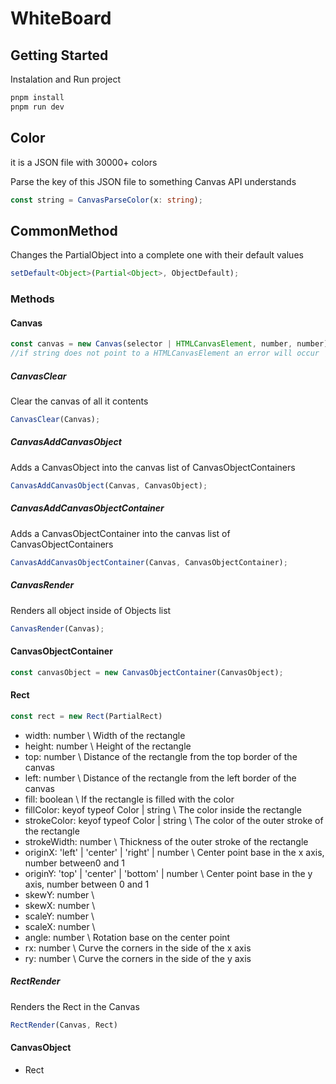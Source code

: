 # WhiteBoard
## Getting Started
Instalation and Run project
```sh
pnpm install
pnpm run dev 
```
## Color
it is a JSON file with 30000+ colors

Parse the key of this JSON file to something Canvas API understands
```typescript
const string = CanvasParseColor(x: string);
```

## CommonMethod
Changes the PartialObject into a complete one with their default values
```typescript
setDefault<Object>(Partial<Object>, ObjectDefault);
```

### Methods
#### Canvas
```typescript
const canvas = new Canvas(selector | HTMLCanvasElement, number, number);
//if string does not point to a HTMLCanvasElement an error will occur
```
##### CanvasClear
Clear the canvas of all it contents
```typescript
CanvasClear(Canvas);
```
##### CanvasAddCanvasObject
Adds a CanvasObject into the canvas list of CanvasObjectContainers
```typescript
CanvasAddCanvasObject(Canvas, CanvasObject);
```
##### CanvasAddCanvasObjectContainer
Adds a CanvasObjectContainer into the canvas list of CanvasObjectContainers
```typescript
CanvasAddCanvasObjectContainer(Canvas, CanvasObjectContainer);
```
##### CanvasRender
Renders all object inside of Objects list
```typescript
CanvasRender(Canvas);
```
#### CanvasObjectContainer
```typescript
const canvasObject = new CanvasObjectContainer(CanvasObject);
```
#### Rect
```typescript
const rect = new Rect(PartialRect)
```
* width: number \ Width of the rectangle
* height: number \ Height of the rectangle
* top: number \ Distance of the rectangle from the top border of the canvas
* left: number \ Distance of the rectangle from the left border of the canvas
* fill: boolean \ If the rectangle is filled with the color
* fillColor: keyof typeof Color | string \ The color inside the rectangle
* strokeColor: keyof typeof Color | string \ The color of the outer stroke of the rectangle
* strokeWidth: number \ Thickness of the outer stroke of the rectangle
* originX: 'left' | 'center' | 'right' | number \ Center point base in the x axis, number between0 and 1
* originY: 'top' | 'center' | 'bottom' | number \ Center point base in the y axis, number between 0 and 1
* skewY: number \ 
* skewX: number \ 
* scaleY: number \ 
* scaleX: number \ 
* angle: number \ Rotation base on the center point
* rx: number \ Curve the corners in the side of the x axis
* ry: number \ Curve the corners in the side of the y axis

##### RectRender
Renders the Rect in the Canvas
```typescript
RectRender(Canvas, Rect)
```

#### CanvasObject
* Rect
